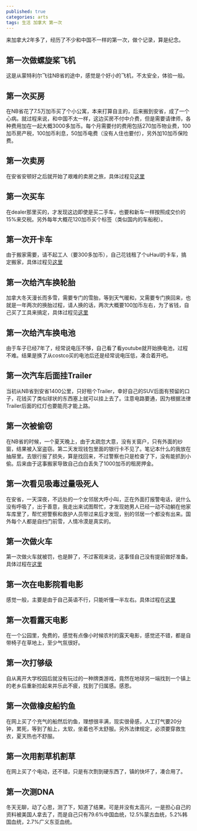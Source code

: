 ```yaml
---
published: true
categories: arts
tags: 生活 加拿大 第一次
---
```

来加拿大2年多了，经历了不少和中国不一样的第一次，做个记录，算是纪念。

## 第一次做螺旋桨飞机

这是从蒙特利尔飞往NB省的途中，感觉是个好小的飞机，不太安全，体验一般。

## 第一次买房

在NB省花了7.5万加币买了个小公寓，本来打算自主的，后来搬到安省，成了一个心病。就过程来说，和中国不太一样，这边买房不付中介费，但是需要请律师，各种费用加在一起大概3000多加币。每个月需要付的费用包括270加币物业费，100加币房产税，100加币利息，50加币电费（没有人住也要付），另外加10加币保险费。

## 第一次卖房

在安省安顿好之后就开始了艰难的卖房之旅，具体过程见[这里](https://yuanqingfei.me/arts/%E7%97%9B%E8%8B%A6%E7%9A%84%E5%8A%A0%E6%8B%BF%E5%A4%A7%E5%8D%96%E6%88%BF%E8%AE%B0%E5%BD%95/)

## 第一次买车

在dealer那里买的，才发现这边即使是买二手车，也要和新车一样按照成交价的15%来交税。另外每年大概花120加币买个标签（类似国内的车船税）。

## 第一次开卡车

由于搬家需要，请不起工人（要300多加币），自己花钱租了个uHaul的卡车，搞定搬家，具体过程见[这里](https://yuanqingfei.me/arts/%E5%8A%A0%E6%8B%BF%E5%A4%A7%E6%90%AC%E5%AE%B6%E8%AE%B0/)

## 第一次给汽车换轮胎

加拿大冬天漫长而多雪，需要专门的雪胎，等到天气暖和，又需要专门换回来，也就是一年两次的换胎过程，请人换的话，两次大概要100加币左右，为了省钱，自己买了工具来搞定，具体过程见[这里](https://yuanqingfei.me/arts/%E7%AC%AC%E4%B8%80%E6%AC%A1%E8%87%AA%E5%B7%B1%E6%8D%A2%E8%BD%AE%E8%83%8E/)

## 第一次给汽车换电池

由于车子已经7年了，经常说电压不够，自己看了看youtube就开始换电池，过程不难。结果是换了从costco买的电池后还是经常说电压低，凑合着开吧。

## 第一次汽车后面挂Trailer

当初从NB省到安省1400公里，只好租个Trailer，幸好自己的SUV后面有预留的口子，花钱买了类似球状的东西塞上就可以挂上去了。注意电路要通，因为根据法律Trailer后面的红灯也要能亮才能上路。

## 第一次被偷窃

在NB省的时候，一个夏天晚上，由于太疏忽大意，没有关窗户，只有外面的纱窗，结果被入室盗窃。第二天发现钱包里面的银行卡不见了。笔记本什么的我放在抽屉里。去银行报了损失，算是找回来，不过警察也只是检查了下，没有能抓到小偷。后来由于这事搬家导致自己白白丢失了1000加币的租房押金。

## 第一次看见吸毒过量吸死人

在安省，一天深夜，不远处的一个女邻居大呼小叫，正在外面打报警电话，说什么没有呼吸了，出于善意，我走出来试图帮忙，才发现她男人已经一动不动躺在他家车库里了，帮忙把警察和救护人员带过来后才发现，别的邻居一个都没有出来。国外每个人都是自扫门前雪，人情冷漠是真实的。

## 第一次做火车

第一次做火车就被罚，也是醉了，不过客观来说，这事怪自己没有提前做好准备。具体过程在[这里](https://yuanqingfei.me/arts/%E7%AC%AC%E4%B8%80%E6%AC%A1%E5%81%9A%E5%8A%A0%E6%8B%BF%E5%A4%A7%E7%81%AB%E8%BD%A6/)

## 第一次在电影院看电影

感觉一般，主要是由于自己英语不行，只能听懂一半左右。具体过程在[这里](https://yuanqingfei.me/arts/%E5%8A%A0%E6%8B%BF%E5%A4%A7%E8%A7%82%E5%BD%B1%E8%AE%B0/)

## 第一次看露天电影

在一个公园里，免费的，感觉有点像小时候农村的露天电影，感觉还不错，都是自带椅子在草地上，至少气氛很好。

## 第一次打够级

自从离开大学校园后就没有玩过的一种牌类游戏，竟然在地球另一端找到一个镇上的老乡后重新捡起来并乐此不疲，找到了归属感。感恩。

## 第一次做橡皮船钓鱼

在网上买了个充气的船然后钓鱼，理想很丰满，现实很骨感，人工打气要20分钟，累死，等到了船上，太软，坐着也不太舒服。另外法律规定，必须要穿救生衣，夏天热也不舒服。

## 第一次用割草机割草

在网上买了个电动，还不错，只是有次割到硬东西了，镇的快坏了，凑合用了。

## 第一次测DNA

冬天无聊，动了心思，测了下，知道了结果。可是并没有太高兴，一是担心自己的资料被美国人拿去了，而是自己只有79.6%中国血统，12.5%蒙古血统，5.2%韩国血统，2.7%广义东亚血统。